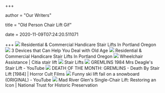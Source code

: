 +++
        
author = "Our Writers"
        
title = "Old Person Chair Lift Gif"
        
date = 2020-11-09T07:24:20.511071
        
+++
[ ![](https://p11.secure.hostingprod.com/@site.allinonemobility-shop.com/ssl/CRE-2110_Electra-Ride_III_Man-s.jpg)](https://p11.secure.hostingprod.com/@site.allinonemobility-shop.com/ssl/CRE-2110_Electra-Ride_III_Man-s.jpg) Residential & Commercial Handicare Stair Lifts In Portland Oregon
[ ![](https://www.tandemmagazine.net/wp-content/uploads/ngg_featured/3-Devices-that-Can-Help-You-Deal-with-Old-Age-jpg1.jpg)](https://www.tandemmagazine.net/wp-content/uploads/ngg_featured/3-Devices-that-Can-Help-You-Deal-with-Old-Age-jpg1.jpg) 3 Devices that Can Help You Deal with Old Age
[ ![](https://s.yimg.com/aah/yhst-47746124477310/stairlifts-4.gif)](https://s.yimg.com/aah/yhst-47746124477310/stairlifts-4.gif) Residential & Commercial Handicare Stair Lifts In Portland Oregon
[ ![](https://wheelchairassistance.com/stair-lift/33.jpg)](https://wheelchairassistance.com/stair-lift/33.jpg) Wheelchair Assistance | Citia stair lift
[ ![](https://curvedstairlifts.files.wordpress.com/2011/08/electra-rideelite.jpg)](https://curvedstairlifts.files.wordpress.com/2011/08/electra-rideelite.jpg) Stair Lifts
[ ![](https://i.ytimg.com/vi/wK30R1gsgGk/hqdefault.jpg)](https://i.ytimg.com/vi/wK30R1gsgGk/hqdefault.jpg) GREMLINS 1984 Mrs Deagle's Stair Lift - YouTube
[ ![](https://horrorcultfilms.co.uk/wp-content/uploads/2014/12/c28d982a-3ae7-4a52-8005-7985cfacbea4.jpg)](https://horrorcultfilms.co.uk/wp-content/uploads/2014/12/c28d982a-3ae7-4a52-8005-7985cfacbea4.jpg) DEATH OF THE MONTH: GREMLINS - Death By Stair Lift [1984] | Horror Cult  Films
[ ![](https://i.ytimg.com/vi/xUkTw7w5CCY/maxresdefault.jpg)](https://i.ytimg.com/vi/xUkTw7w5CCY/maxresdefault.jpg) Funny ski lift fail on a snowboard (ORIGINAL) - YouTube
[ ![](https://nthp-savingplaces.s3.amazonaws.com/2015/07/31/15/52/16/439/141228_blog-photo_mad-river_opening-day7.gif)](https://nthp-savingplaces.s3.amazonaws.com/2015/07/31/15/52/16/439/141228_blog-photo_mad-river_opening-day7.gif) Mad River Glen's Single-Chair Lift: Restoring an Icon | National Trust for  Historic Preservation
